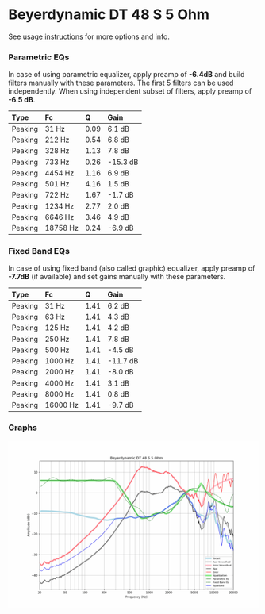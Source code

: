# Beyerdynamic DT 48 S 5 Ohm
See [usage instructions](https://github.com/jaakkopasanen/AutoEq#usage) for more options and info.

### Parametric EQs
In case of using parametric equalizer, apply preamp of **-6.4dB** and build filters manually
with these parameters. The first 5 filters can be used independently.
When using independent subset of filters, apply preamp of **-6.5 dB**.

| Type    | Fc       |    Q | Gain     |
|:--------|:---------|:-----|:---------|
| Peaking | 31 Hz    | 0.09 | 6.1 dB   |
| Peaking | 212 Hz   | 0.54 | 6.8 dB   |
| Peaking | 328 Hz   | 1.13 | 7.8 dB   |
| Peaking | 733 Hz   | 0.26 | -15.3 dB |
| Peaking | 4454 Hz  | 1.16 | 6.9 dB   |
| Peaking | 501 Hz   | 4.16 | 1.5 dB   |
| Peaking | 722 Hz   | 1.67 | -1.7 dB  |
| Peaking | 1234 Hz  | 2.77 | 2.0 dB   |
| Peaking | 6646 Hz  | 3.46 | 4.9 dB   |
| Peaking | 18758 Hz | 0.24 | -6.9 dB  |

### Fixed Band EQs
In case of using fixed band (also called graphic) equalizer, apply preamp of **-7.7dB**
(if available) and set gains manually with these parameters.

| Type    | Fc       |    Q | Gain     |
|:--------|:---------|:-----|:---------|
| Peaking | 31 Hz    | 1.41 | 6.2 dB   |
| Peaking | 63 Hz    | 1.41 | 4.3 dB   |
| Peaking | 125 Hz   | 1.41 | 4.2 dB   |
| Peaking | 250 Hz   | 1.41 | 7.8 dB   |
| Peaking | 500 Hz   | 1.41 | -4.5 dB  |
| Peaking | 1000 Hz  | 1.41 | -11.7 dB |
| Peaking | 2000 Hz  | 1.41 | -8.0 dB  |
| Peaking | 4000 Hz  | 1.41 | 3.1 dB   |
| Peaking | 8000 Hz  | 1.41 | 0.8 dB   |
| Peaking | 16000 Hz | 1.41 | -9.7 dB  |

### Graphs
![](./Beyerdynamic%20DT%2048%20S%205%20Ohm.png)